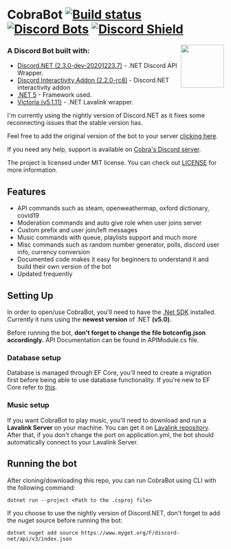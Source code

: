 # CobraBot [![Build status](https://ci.appveyor.com/api/projects/status/so5g0icditw2ngl0/branch/master?svg=true)](https://ci.appveyor.com/project/Matcheryt/cobrabot)  [![Discord Bots](https://top.gg/api/widget/status/389534436099883008.svg)](https://top.gg/bot/389534436099883008) [![Discord Shield](https://discordapp.com/api/guilds/785982202169131008/widget.png?style=shield)](https://discord.gg/pbkdG7gYeu)


<img align="right" width="100" height="100" src="https://i.imgur.com/0fFn8H0.png">

### A Discord Bot built with: 
* [Discord.NET (2.3.0-dev-20201223.7)](https://github.com/RogueException/Discord.Net) - .NET Discord API Wrapper.
* [Discord Interactivity Addon (2.2.0-rc8)](https://github.com/Playwo/Discord.InteractivityAddon) - Discord.NET interactivity addon
* [.NET 5](https://docs.microsoft.com/en-us/dotnet/core/dotnet-five) - Framework used.
* [Victoria (v5.1.11)](https://github.com/Yucked/Victoria) - .NET Lavalink wrapper.

I'm currently using the nightly version of Discord.NET as it fixes some reconnecting issues that the stable version has.

Feel free to add the original version of the bot to your server [clicking here](https://discord.com/api/oauth2/authorize?client_id=389534436099883008&permissions=8&redirect_uri=https%3A%2F%2Fdiscordapp.com%2F&scope=bot).

If you need any help, support is available on [Cobra's Discord server](https://discord.gg/pbkdG7gYeu).

The project is licensed under MIT license. You can check out <a href="https://github.com/Matcheryt/CobraBot/blob/master/LICENSE">LICENSE</a> for more information.

## Features
* API commands such as steam, openweathermap, oxford dictionary, covid19
* Moderation commands and auto give role when user joins server
* Custom prefix and user join/left messages
* Music commands with queue, playlists support and much more
* Misc commands such as random number generator, polls, discord user info, currency conversion
* Documented code makes it easy for beginners to understand it and build their own version of the bot
* Updated frequently

## Setting Up
In order to open/use CobraBot, you'll need to have the [.Net SDK](https://www.microsoft.com/net/download/windows) installed. Currently it runs using the **newest version** of .NET **(v5.0)**.

Before running the bot, **don't forget to change the file botconfig.json accordingly.**
API Documentation can be found in APIModule.cs file.

### Database setup
Database is managed through EF Core, you'll need to create a migration first before being able to use database functionality.
If you're new to EF Core refer to [this](https://docs.microsoft.com/en-us/ef/core/get-started/overview/first-app?tabs=netcore-cli).

### Music setup
If you want CobraBot to play music, you'll need to download and run a **Lavalink Server** on your machine. You can get it on [Lavalink repository](https://github.com/Frederikam/Lavalink).
After that, if you don't change the port on application.yml, the bot should automatically connect to your Lavalink Server.

## Running the bot

After cloning/downloading this repo, you can run CobraBot using CLI with the following command:
```
dotnet run --project <Path to the .csproj file>
```

If you choose to use the nightly version of Discord.NET, don't forget to add the nuget source before running the bot:
```
dotnet nuget add source https://www.myget.org/F/discord-net/api/v3/index.json
```
